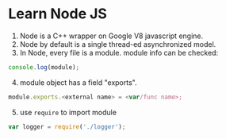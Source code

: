 # Learn Node JS


1. Node is a C++ wrapper on Google V8 javascript engine.
2. Node by default is a single thread-ed asynchronized model.
3. In Node, every file is a module. module info can be checked:
```Javascript
console.log(module);
```
4. module object has a field "exports".
```Javascript
module.exports.<external name> = <var/func name>;
```
5. use `require` to import module
```Javascript
var logger = require('./logger');
```
